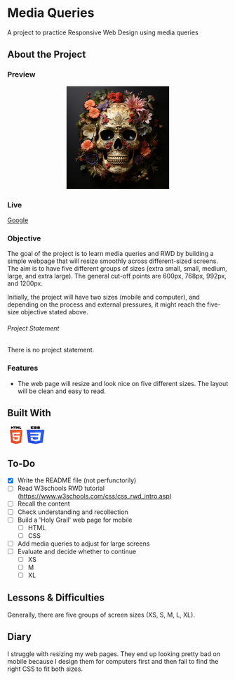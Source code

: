 # Media Queries

A project to practice Responsive Web Design using media queries

## About the Project

### Preview

<div align='center'>
    <img src='./README/project-preview.png'>
</div>

### Live

<a href='http://google.com/'>Google</a>

### Objective

The goal of the project is to learn media queries and RWD by building a simple
webpage that will resize smoothly across different-sized screens. The aim is
to have five different groups of sizes (extra small, small, medium, large, and
extra large). The general cut-off points are 600px, 768px, 992px, and 1200px.

Initially, the project will have two sizes (mobile and computer), and depending
on the process and external pressures, it might reach the five-size objective
stated above.

###### Project Statement

There is no project statement.

### Features

- The web page will resize and look nice on five different sizes. The layout
  will be clean and easy to read.

## Built With

<img src='./README/html5-logo.svg' style='width:40px; height: 40px' >
<img src='./README/css3-logo.svg' style='width:40px; height: 40px' >

## To-Do

- [X] Write the README file (not perfunctorily)
- [ ] Read W3schools RWD tutorial (https://www.w3schools.com/css/css_rwd_intro.asp)
- [ ] Recall the content
- [ ] Check understanding and recollection
- [ ] Build a 'Holy Grail' web page for mobile
  - [ ] HTML
  - [ ] CSS
- [ ] Add media queries to adjust for large screens
- [ ] Evaluate and decide whether to continue
  - [ ] XS
  - [ ] M
  - [ ] XL

## Lessons & Difficulties

Generally, there are five groups of screen sizes (XS, S, M, L, XL).

## Diary

I struggle with resizing my web pages. They end up looking pretty bad on mobile
because I design them for computers first and then fail to find the right CSS
to fit both sizes.
